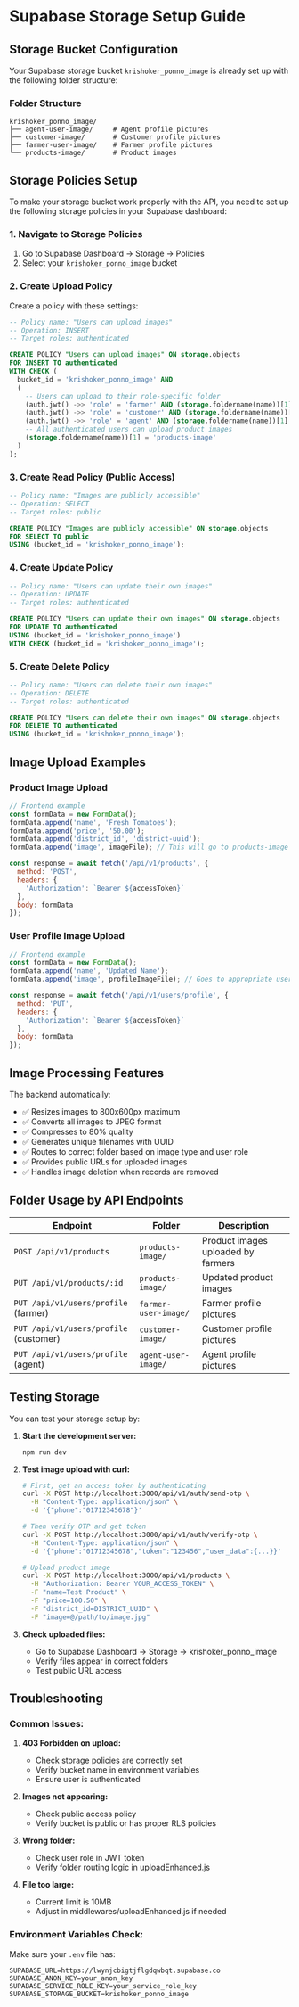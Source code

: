 # Supabase Storage Setup Guide

## Storage Bucket Configuration

Your Supabase storage bucket `krishoker_ponno_image` is already set up with the following folder structure:

### Folder Structure
```
krishoker_ponno_image/
├── agent-user-image/     # Agent profile pictures
├── customer-image/       # Customer profile pictures  
├── farmer-user-image/    # Farmer profile pictures
└── products-image/       # Product images
```

## Storage Policies Setup

To make your storage bucket work properly with the API, you need to set up the following storage policies in your Supabase dashboard:

### 1. Navigate to Storage Policies
1. Go to Supabase Dashboard → Storage → Policies
2. Select your `krishoker_ponno_image` bucket

### 2. Create Upload Policy
Create a policy with these settings:
```sql
-- Policy name: "Users can upload images"
-- Operation: INSERT
-- Target roles: authenticated

CREATE POLICY "Users can upload images" ON storage.objects
FOR INSERT TO authenticated
WITH CHECK (
  bucket_id = 'krishoker_ponno_image' AND 
  (
    -- Users can upload to their role-specific folder
    (auth.jwt() ->> 'role' = 'farmer' AND (storage.foldername(name))[1] = 'farmer-user-image') OR
    (auth.jwt() ->> 'role' = 'customer' AND (storage.foldername(name))[1] = 'customer-image') OR
    (auth.jwt() ->> 'role' = 'agent' AND (storage.foldername(name))[1] = 'agent-user-image') OR
    -- All authenticated users can upload product images
    (storage.foldername(name))[1] = 'products-image'
  )
);
```

### 3. Create Read Policy (Public Access)
```sql
-- Policy name: "Images are publicly accessible"
-- Operation: SELECT
-- Target roles: public

CREATE POLICY "Images are publicly accessible" ON storage.objects
FOR SELECT TO public
USING (bucket_id = 'krishoker_ponno_image');
```

### 4. Create Update Policy
```sql
-- Policy name: "Users can update their own images"
-- Operation: UPDATE
-- Target roles: authenticated

CREATE POLICY "Users can update their own images" ON storage.objects
FOR UPDATE TO authenticated
USING (bucket_id = 'krishoker_ponno_image')
WITH CHECK (bucket_id = 'krishoker_ponno_image');
```

### 5. Create Delete Policy
```sql
-- Policy name: "Users can delete their own images"
-- Operation: DELETE
-- Target roles: authenticated

CREATE POLICY "Users can delete their own images" ON storage.objects
FOR DELETE TO authenticated
USING (bucket_id = 'krishoker_ponno_image');
```

## Image Upload Examples

### Product Image Upload
```javascript
// Frontend example
const formData = new FormData();
formData.append('name', 'Fresh Tomatoes');
formData.append('price', '50.00');
formData.append('district_id', 'district-uuid');
formData.append('image', imageFile); // This will go to products-image folder

const response = await fetch('/api/v1/products', {
  method: 'POST',
  headers: {
    'Authorization': `Bearer ${accessToken}`
  },
  body: formData
});
```

### User Profile Image Upload
```javascript
// Frontend example
const formData = new FormData();
formData.append('name', 'Updated Name');
formData.append('image', profileImageFile); // Goes to appropriate user folder based on role

const response = await fetch('/api/v1/users/profile', {
  method: 'PUT',
  headers: {
    'Authorization': `Bearer ${accessToken}`
  },
  body: formData
});
```

## Image Processing Features

The backend automatically:
- ✅ Resizes images to 800x600px maximum
- ✅ Converts all images to JPEG format
- ✅ Compresses to 80% quality
- ✅ Generates unique filenames with UUID
- ✅ Routes to correct folder based on image type and user role
- ✅ Provides public URLs for uploaded images
- ✅ Handles image deletion when records are removed

## Folder Usage by API Endpoints

| Endpoint | Folder | Description |
|----------|--------|-------------|
| `POST /api/v1/products` | `products-image/` | Product images uploaded by farmers |
| `PUT /api/v1/products/:id` | `products-image/` | Updated product images |
| `PUT /api/v1/users/profile` (farmer) | `farmer-user-image/` | Farmer profile pictures |
| `PUT /api/v1/users/profile` (customer) | `customer-image/` | Customer profile pictures |
| `PUT /api/v1/users/profile` (agent) | `agent-user-image/` | Agent profile pictures |

## Testing Storage

You can test your storage setup by:

1. **Start the development server:**
   ```bash
   npm run dev
   ```

2. **Test image upload with curl:**
   ```bash
   # First, get an access token by authenticating
   curl -X POST http://localhost:3000/api/v1/auth/send-otp \
     -H "Content-Type: application/json" \
     -d '{"phone":"01712345678"}'
   
   # Then verify OTP and get token
   curl -X POST http://localhost:3000/api/v1/auth/verify-otp \
     -H "Content-Type: application/json" \
     -d '{"phone":"01712345678","token":"123456","user_data":{...}}'
   
   # Upload product image
   curl -X POST http://localhost:3000/api/v1/products \
     -H "Authorization: Bearer YOUR_ACCESS_TOKEN" \
     -F "name=Test Product" \
     -F "price=100.50" \
     -F "district_id=DISTRICT_UUID" \
     -F "image=@/path/to/image.jpg"
   ```

3. **Check uploaded files:**
   - Go to Supabase Dashboard → Storage → krishoker_ponno_image
   - Verify files appear in correct folders
   - Test public URL access

## Troubleshooting

### Common Issues:

1. **403 Forbidden on upload:**
   - Check storage policies are correctly set
   - Verify bucket name in environment variables
   - Ensure user is authenticated

2. **Images not appearing:**
   - Check public access policy
   - Verify bucket is public or has proper RLS policies

3. **Wrong folder:**
   - Check user role in JWT token
   - Verify folder routing logic in uploadEnhanced.js

4. **File too large:**
   - Current limit is 10MB
   - Adjust in middlewares/uploadEnhanced.js if needed

### Environment Variables Check:
Make sure your `.env` file has:
```env
SUPABASE_URL=https://lwynjcbigtjflgdqwbqt.supabase.co
SUPABASE_ANON_KEY=your_anon_key
SUPABASE_SERVICE_ROLE_KEY=your_service_role_key
SUPABASE_STORAGE_BUCKET=krishoker_ponno_image
```

